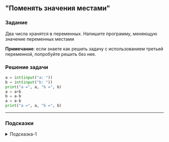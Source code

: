 ## "Поменять значения местами"

### Задание

Два числа хранятся в переменных. Напишите программу, меняющую значение переменных местами

**Примечание**: если знаете как решить задачу с использованием третьей переменной, попробуйте решить без нее.

### Решение задачи

```python
a = int(input("a: "))
b = int(input("b: "))
print("a =", a, "b =", b)
a = a+b
b = a-b
a = a-b
print("a =", a, "b =", b)
```

---

### Подсказки

<details>
<summary>Подсказка-1</summary>
Сначала решите задачу, используя дополнительную переменную. 
Затем попробуйте решить задачу, без использование третьей переменной.
</details>
